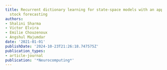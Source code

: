 ```yaml
---
title: Recurrent dictionary learning for state-space models with an application in
  stock forecasting
authors:
- Shalini Sharma
- Vı́ctor Elvira
- Emilie Chouzenoux
- Angshul Majumdar
date: '2021-01-01'
publishDate: '2024-10-23T21:26:18.747575Z'
publication_types:
- article-journal
publication: '*Neurocomputing*'
---
```

